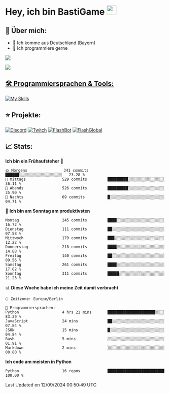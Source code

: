 # Hey, ich bin BastiGame <img src="https://raw.githubusercontent.com/MartinHeinz/MartinHeinz/master/wave.gif" width="30px">

## 📌 Über mich:
- 📍 Ich komme aus Deutschland (Bayern)
- 📝 Ich programmiere gerne
  
[![](https://visitcount.itsvg.in/api?id=bastigamedc&icon=2&color=0)](https://visitcount.itsvg.in)

<a href="https://discord.com/users/1018150165489668227"><img src="https://lanyard.cnrad.dev/api/1018150165489668227"><p/>


## 🛠️ Programmiersprachen & Tools:
[![My Skills](https://skillicons.dev/icons?i=discord,figma,notion,pycharm,py,redis,sqlite,vscode,windows)](https://skillicons.dev)

## ⭐ Projekte:
[![Discord](https://img.shields.io/badge/Discord-%237289DA.svg?logo=discord&logoColor=white)](https://discord.gg/Hfjv2cCQ)
[![Twitch](https://img.shields.io/badge/Twitch-%239146FF.svg?logo=Twitch&logoColor=white)](https://www.twitch.tv/bastigametv)
[![FlashBot](https://img.shields.io/badge/FlashBot-%ff7e47.svg?logo=wechat&logoColor=white)](https://discord.com/application-directory/1111374314340626433)
[![FlashGlobal](https://img.shields.io/badge/FlashGlobal-%ff7e47.svg?logo=wechat&logoColor=white)](https://discord.com/application-directory/1169681232532099112)

## 📈 Stats:
<!--START_SECTION:waka-->
**Ich bin ein Frühaufsteher 🐤** 

```text
🌞 Morgens                341 commits         ██████░░░░░░░░░░░░░░░░░░░   23.28 % 
🌆 Mittags                529 commits         █████████░░░░░░░░░░░░░░░░   36.11 % 
🌃 Abends                 526 commits         █████████░░░░░░░░░░░░░░░░   35.90 % 
🌙 Nachts                 69 commits          █░░░░░░░░░░░░░░░░░░░░░░░░   04.71 % 
```
📅 **Ich bin am Sonntag am produktivsten** 

```text
Montag                   245 commits         ████░░░░░░░░░░░░░░░░░░░░░   16.72 % 
Dienstag                 111 commits         ██░░░░░░░░░░░░░░░░░░░░░░░   07.58 % 
Mittwoch                 179 commits         ███░░░░░░░░░░░░░░░░░░░░░░   12.22 % 
Donnerstag               218 commits         ████░░░░░░░░░░░░░░░░░░░░░   14.88 % 
Freitag                  140 commits         ██░░░░░░░░░░░░░░░░░░░░░░░   09.56 % 
Samstag                  261 commits         ████░░░░░░░░░░░░░░░░░░░░░   17.82 % 
Sonntag                  311 commits         █████░░░░░░░░░░░░░░░░░░░░   21.23 % 
```


📊 **Diese Woche habe ich meine Zeit damit verbracht** 

```text
🕑︎ Zeitzone: Europe/Berlin

💬 Programmiersprachen: 
Python                   4 hrs 21 mins       █████████████████████░░░░   83.39 % 
JavaScript               24 mins             ██░░░░░░░░░░░░░░░░░░░░░░░   07.84 % 
JSON                     15 mins             █░░░░░░░░░░░░░░░░░░░░░░░░   04.84 % 
Bash                     5 mins              ░░░░░░░░░░░░░░░░░░░░░░░░░   01.91 % 
Markdown                 2 mins              ░░░░░░░░░░░░░░░░░░░░░░░░░   00.80 % 
```

**Ich code am meisten in Python** 

```text
Python                   16 repos            █████████████████████████   100.00 % 
```




 Last Updated on 12/09/2024 00:50:49 UTC
<!--END_SECTION:waka-->
